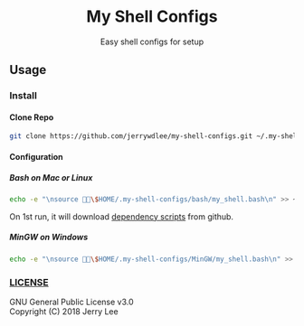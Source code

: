 <h1 align="center">My Shell Configs</h1>
<p align="center">Easy shell configs for setup</p>

## Usage
### Install
#### Clone Repo
```sh
git clone https://github.com/jerrywdlee/my-shell-configs.git ~/.my-shell-configs
```

#### Configuration
##### Bash on Mac or Linux
```sh
echo -e "\nsource \$HOME/.my-shell-configs/bash/my_shell.bash\n" >> ~/.bash_profile && source ~/.bash_profile
```
On 1st run, it will download [dependency scripts](https://github.com/git/git/tree/master/contrib/completion) from github.

##### MinGW on Windows
```sh
echo -e "\nsource \$HOME/.my-shell-configs/MinGW/my_shell.bash\n" >> ~/.bash_profile && source ~/.bash_profile
```

### [LICENSE](https://github.com/jerrywdlee/my-shell-configs/blob/master/LICENSE)
GNU General Public License v3.0  
Copyright (C) 2018  Jerry Lee
